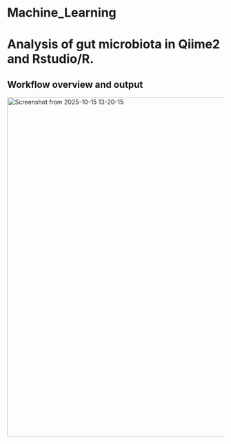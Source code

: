 # Machine_Learning

# Analysis of gut microbiota in Qiime2 and Rstudio/R.

## Workflow overview and output
<img width="1056" height="785" alt="Screenshot from 2025-10-15 13-20-15" src="https://github.com/user-attachments/assets/0426b29c-0975-4680-967a-3593564a1a66" />

